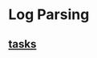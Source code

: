 # Log Parsing

[tasks](https://drive.google.com/file/d/1ESYOn5FaSXE1_I-skzQqHznwOZM5RKjx/view?usp=drive_link)
---